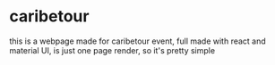 # caribetour
this is a webpage made for caribetour event, full made with react and material UI, is just one page render, so it's pretty simple
